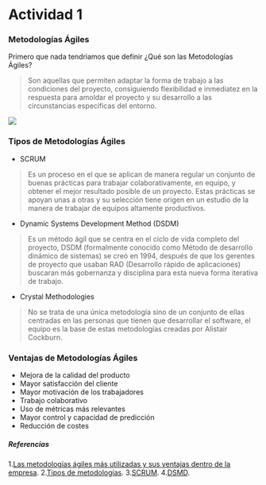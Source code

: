 # Actividad 1
###  Metodologías Ágiles
Primero que nada tendriamos que definir ¿Qué son las Metodologías Ágiles?
>Son aquellas que permiten adaptar la forma de trabajo a las condiciones del proyecto, consiguiendo flexibilidad e inmediatez en la respuesta para amoldar el proyecto y su desarrollo a las circunstancias específicas del entorno.

![](https://www.luisan.net/blog/wp-content/uploads/2019/08/metodologias-agiles-1200.jpg)

### Tipos de Metodologías Ágiles
* SCRUM
>Es un proceso en el que se aplican de manera regular un conjunto de buenas prácticas para trabajar colaborativamente, en equipo, y obtener el mejor resultado posible de un proyecto. Estas prácticas se apoyan unas a otras y su selección tiene origen en un estudio de la manera de trabajar de equipos altamente productivos.

* Dynamic Systems Development Method (DSDM)
>Es un método ágil que se centra en el ciclo de vida completo del proyecto, DSDM (formalmente conocido como Método de desarrollo dinámico de sistemas) se creó en 1994, después de que los gerentes de proyecto que usaban RAD (Desarrollo rápido de aplicaciones) buscaran más gobernanza y disciplina para esta nueva forma iterativa de trabajo.

* Crystal Methodologies
>No se trata de una única metodología sino de un conjunto de ellas centradas en las personas que tienen que desarrollar el software, el equipo es la base de estas metodologías creadas por Alistair Cockburn.

### Ventajas de Metodologías Ágiles
* Mejora de la calidad del producto
* Mayor satisfacción del cliente
* Mayor motivación de los trabajadores
* Trabajo colaborativo 
* Uso de métricas más relevantes
* Mayor control y capacidad de predicción
* Reducción de costes


##### Referencias

 1.[Las metodologías ágiles más utilizadas y sus ventajas dentro de la empresa](https://www.iebschool.com/blog/que-son-metodologias-agiles-agile-scrum/).
 2.[Tipos de metodologías](https://www.exabyteinformatica.com/uoc/Informatica/Tecnicas_avanzadas_de_ingenieria_de_software/Tecnicas_avanzadas_de_ingenieria_de_software_(Modulo_3).pdf).
 3.[SCRUM](https://proyectosagiles.org/que-es-scrum/).
 4.[DSMD](https://www.agilebusiness.org/page/whatisdsdm).
